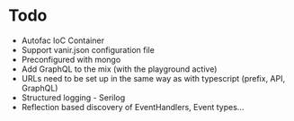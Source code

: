# Todo

- Autofac IoC Container
- Support vanir.json configuration file
- Preconfigured with mongo
- Add GraphQL to the mix (with the playground active)
- URLs need to be set up in the same way as with typescript (prefix, API, GraphQL)
- Structured logging - Serilog
- Reflection based discovery of EventHandlers, Event types...
